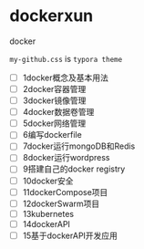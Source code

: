 # dockerxun
docker

`my-github.css` is `typora theme`

- [ ] 1docker概念及基本用法
- [ ] 2docker容器管理
- [ ] 3docker镜像管理
- [ ] 4docker数据卷管理
- [ ] 5docker网络管理
- [ ] 6编写dockerfile
- [ ] 7docker运行mongoDB和Redis
- [ ] 8docker运行wordpress
- [ ] 9搭建自己的docker registry
- [ ] 10docker安全
- [ ] 11dockerCompose项目
- [ ] 12dockerSwarm项目
- [ ] 13kubernetes
- [ ] 14dockerAPI
- [ ] 15基于dockerAPI开发应用
